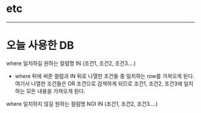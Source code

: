 # etc
--------------------------------------------
# 오늘 사용한 DB

 where 일치하길 원하는 컬럼명 IN (조건1, 조건2, 조건3....)
 
 - where 뒤에 써준 컬럼과 IN 뒤로 나열한 조건들 중 일치하는 row를 가져오게 된다.
 	여기서 나열한 조건들은 OR 조건으로 검색하게 되므로 조건1, 조건2, 조건3에 일치하는 모든 내용을 가져오게 된다.

  where 일치하지 않길 원하는 컬럼명 NOI IN (조건1, 조건2, 조건3....)
  